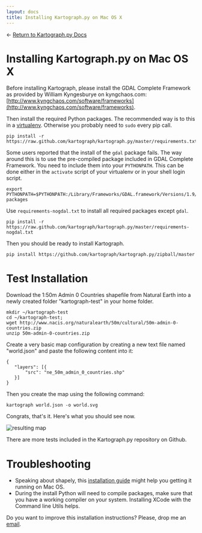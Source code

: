 ```yaml
---
layout: docs
title: Installing Kartograph.py on Mac OS X
---
```


← [Return to Kartograph.py Docs](/docs/kartograph.py/)

# Installing Kartograph.py on Mac OS X

Before installing Kartograph, please install the GDAL Complete Framework as provided by William Kyngesburye on kyngchaos.com: [http://www.kyngchaos.com/software/frameworks](http://www.kyngchaos.com/software/frameworks). 

Then install the required Python packages. The recommended way is to this in a [virtualenv](http://www.virtualenv.org/en/latest/). Otherwise you probably need to ``sudo`` every pip call.

    pip install -r https://raw.github.com/kartograph/kartograph.py/master/requirements.txt
    
Some users reported that the install of the ``gdal`` package fails. The way around this is to use the pre-compiled package included in GDAL Complete Framework. You need to include them into your ``PYTHONPATH``. This can be done either in the ``activate`` script of your virtualenv or in your shell login script.

    export PYTHONPATH=$PYTHONPATH:/Library/Frameworks/GDAL.framework/Versions/1.9/Python/2.7/site-packages

Use ``requirements-nogdal.txt`` to install all required packages except ``gdal``.

    pip install -r https://raw.github.com/kartograph/kartograph.py/master/requirements-nogdal.txt
    
Then you should be ready to install Kartograph.    
    
    pip install https://github.com/kartograph/kartograph.py/zipball/master


# Test Installation

Download the 1:50m Admin 0 Countries shapefile from Natural Earth into a newly created folder "kartograph-test" in your home folder.

    mkdir ~/kartograph-test
    cd ~/kartograph-test;
    wget http://www.nacis.org/naturalearth/50m/cultural/50m-admin-0-countries.zip
    unzip 50m-admin-0-countries.zip


Create a very basic map configuration by creating a new text file named "world.json" and paste the following content into it:

    {
       "layers": [{
           "src": "ne_50m_admin_0_countries.shp"
       }]
    }


Then you create the map using the following command:


    kartograph world.json -o world.svg


Congrats, that's it. Here's what you should see now.

![resulting map](http://new.tinygrab.com/f3aa221ede0ee6a8f06d0423a6e763d2526c9466a6.png)

There are more tests included in the Kartograph.py repository on Github.

# Troubleshooting

* Speaking about shapely, this [installation guide](http://tumblr.pauladamsmith.com/post/17663153373/howtoinstallgdalshapely) might help you getting it running on Mac OS.
* During the install Python will need to compile packages, make sure that you have a working compiler on your system. Installing XCode with the Command line Utils helps.


Do you want to improve this installation instructions? Please, drop me an [email](feedback@kartograph.org).